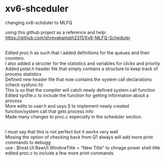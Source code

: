 # xv6-shceduler
changing xv6-schduler to MLFQ

using this github project as a reference and help: <br>
https://github.com/shreyakamath2311/Xv6-MLFQ-Scheduler <br> <br>


Edited proc.h as such that i added definitions for the queues and their counters.<br>
I also added a structer for the statistics and variables for clicks and priority <br>
Added pstat.h header file that simply contains a structure to keep track of process statistics <br>
Defined new header file that now contains the system call declarations {check sysfunc.h} <br>
This is so that the compiler will catch newly defined system call function <br> 
Edited sysfile.c to include the function for getting information about a process <br>
More edits to user.h and usys.S to implement newly created function/system call that gets process info <br>
Made many changes to proc.c especially in the scheduler section. <br><br>

I must say that this is not perfect but it works very well <br>
Missing the option of checking back from Q1 always will add more print commands to debugg<br>
use : $host.UI.RawUI.WindowTitle = "New Title" to chnage power shell title <br>
edited proc.c to include a few more print commands <br>
